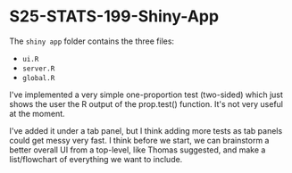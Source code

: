 # S25-STATS-199-Shiny-App

The `shiny app` folder contains the three files:
 - `ui.R`
 - `server.R`
 - `global.R `

 I've implemented a very simple one-proportion test (two-sided) which just shows the user the R output of the prop.test() function. It's not very useful at the moment. 

 I've added it under a tab panel, but I think adding more tests as tab panels could get messy very fast. I think before we start, we can brainstorm a better overall UI from a top-level, like Thomas suggested, and make a list/flowchart of everything we want to include.